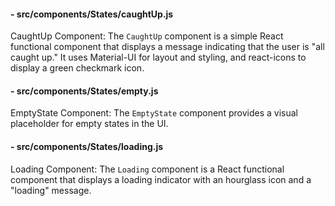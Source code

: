 #### - src/components/States/caughtUp.js
CaughtUp Component: The `CaughtUp` component is a simple React functional component that displays a message indicating that the user is "all caught up." It uses Material-UI for layout and styling, and react-icons to display a green checkmark icon.

#### - src/components/States/empty.js
EmptyState Component: The `EmptyState` component provides a visual placeholder for empty states in the UI.

#### - src/components/States/loading.js
Loading Component: The `Loading` component is a React functional component that displays a loading indicator with an hourglass icon and a "loading" message.
